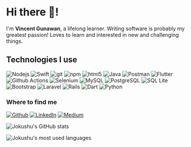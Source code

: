 <h1>Hi there 👋! </h1>

I'm <strong>Vincent Gunawan</strong>, a lifelong learner. Writing software is probably my greatest passion! Loves to learn and interested in new and challenging things.

<div>
  <h2>Technologies I use</h2>
  <img alt="Nodejs" src="https://img.shields.io/badge/-Node.js-43853d?style=flat-square&logo=Node.js&logoColor=white" />
  <img alt="Swift" src="https://img.shields.io/badge/Swift-F54A2A?style=flat-square&logo=swift&logoColor=white" />
  <img alt="git" src="https://img.shields.io/badge/-Git-F05032?style=flat-square&logo=git&logoColor=white" />
  <img alt="npm" src="https://img.shields.io/badge/-NPM-CB3837?style=flat-square&logo=npm&logoColor=white" />
  <img alt="html5" src="https://img.shields.io/badge/-HTML5-E34F26?style=flat-square&logo=html5&logoColor=white" />
  <img alt="Java" src="https://img.shields.io/badge/Java-%23ED8B00.svg?style=flat-square&logo=java&logoColor=white" />
  <img alt="Postman" src="https://img.shields.io/badge/Postman-FF6C37?style=flat-square&logo=postman&logoColor=white" />
  <img alt="Flutter" src="https://img.shields.io/badge/Flutter-%2302569B.svg?style=flat-square&logo=Flutter&logoColor=white" />
  <img alt="Github Actions" src="https://img.shields.io/badge/-Github_Actions-2088FF?style=flat-square&logo=github-actions&logoColor=white" />
  <img alt="Selenium" src="https://img.shields.io/badge/-selenium-%43B02A?style=flat-square&logo=selenium&logoColor=white" />
  <img alt="MySQL" src="https://img.shields.io/badge/mysql-%2300f.svg?style=flat-square&logo=mysql&logoColor=white" />
  <img alt="PostgreSQL" src="https://img.shields.io/badge/postgres-%23316192.svg?style=flat-square&logo=postgresql&logoColor=white" />
  <img alt="SQL Lite" src="https://img.shields.io/badge/sqlite-%2307405e.svg?style=flat-square&logo=sqlite&logoColor=white">
  <img alt="Bootstrap" src="https://img.shields.io/badge/bootstrap-%238511FA.svg?style=flat-square&logo=bootstrap&logoColor=white">
  <img alt="Laravel" src="https://img.shields.io/badge/laravel-%23FF2D20.svg?style=flat-square&logo=laravel&logoColor=white">
  <img alt="Rails" src="https://img.shields.io/badge/rails-%23CC0000.svg?style=flat-square&logo=ruby-on-rails&logoColor=white">
  <img alt="Dart" src="https://img.shields.io/badge/Dart-%230175C2.svg?style=flat-square&logo=dart&logoColor=white"> 
  <img alt="Python" src="https://img.shields.io/badge/python-3670A0?style=flat-square&logo=python&logoColor=ffdd54"> 
</div>

<h3>Where to find me</h3>
<p><a href="https://github.com/maskedenigma" target="_blank"><img alt="Github" src="https://img.shields.io/badge/GitHub-%2312100E.svg?&style=for-the-badge&logo=Github&logoColor=white" /></a> <a href="https://www.linkedin.com/in/gnwnvincent" target="_blank"><img alt="LinkedIn" src="https://img.shields.io/badge/linkedin-%230077B5.svg?&style=for-the-badge&logo=linkedin&logoColor=white" /></a> <a href="https://ziterz.medium.com" target="_blank"><img alt="Medium" src="https://img.shields.io/badge/medium-%2312100E.svg?&style=for-the-badge&logo=medium&logoColor=white" /></a>
</p>

![Jokushu's GitHub stats](https://github-readme-stats.vercel.app/api?username=maskedEnigma&show_icons=true&theme=radical)

![Jokushu's most used languages](https://github-readme-stats.vercel.app/api/top-langs/?username=maskedEnigma&layout=compact&hide_progress=true)
